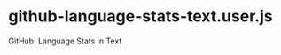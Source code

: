github-language-stats-text.user.js
==================================

GitHub: Language Stats in Text
